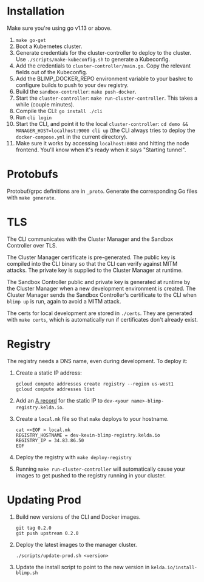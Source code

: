 # Installation

Make sure you're using go v1.13 or above.

1. `make go-get`
1. Boot a Kubernetes cluster.
1. Generate credentials for the cluster-controller to deploy to the cluster. Use `./scripts/make-kubeconfig.sh` to generate a Kubeconfig.
1. Add the credentials to `cluster-controller/main.go`. Copy the relevant fields out of the Kubeconfig.
1. Add the BLIMP_DOCKER_REPO environment variable to your bashrc to configure builds to push to your dev registry.
1. Build the `sandbox-controller`: `make push-docker`.
1. Start the `cluster-controller`: `make run-cluster-controller`. This takes a while (couple minutes).
1. Compile the CLI: `go install ./cli`
1. Run `cli login`
1. Start the CLI, and point it to the local `cluster-controller`: `cd demo && MANAGER_HOST=localhost:9000 cli up` (the CLI always tries to deploy the `docker-compose.yml` in the current directory).
1. Make sure it works by accessing `localhost:8080` and hitting the node frontend. You'll know when it's ready when it says "Starting tunnel".

# Protobufs

Protobuf/grpc definitions are in `_proto`. Generate the corresponding Go files with `make generate`.

# TLS

The CLI communicates with the Cluster Manager and the Sandbox Controller over TLS.

The Cluster Manager certificate is pre-generated. The public key is
compiled into the CLI binary so that the CLI can verify against MITM attacks.
The private key is supplied to the Cluster Manager at runtime.

The Sandbox Controller public and private key is generated at runtime by the
Cluster Manager when a new development environment is created. The Cluster
Manager sends the Sandbox Controller's certificate to the CLI when `blimp up`
is run, again to avoid a MITM attack.

The certs for local development are stored in `./certs`. They are generated
with `make certs`, which is automatically run if certificates don't already
exist.

# Registry

The registry needs a DNS name, even during development. To deploy it:

1. Create a static IP address:

    ```
	gcloud compute addresses create registry --region us-west1
	gcloud compute addresses list
	```

1. Add an [A record](https://domains.google.com/m/registrar/kelda.io/dns) for
   the static IP to `dev-<your name>-blimp-registry.kelda.io`.

1. Create a `local.mk` file so that `make` deploys to your hostname.

    ```
    cat <<EOF > local.mk
    REGISTRY_HOSTNAME = dev-kevin-blimp-registry.kelda.io
    REGISTRY_IP = 34.83.86.50
    EOF
    ```

1. Deploy the registry with `make deploy-registry`

1. Running `make run-cluster-controller` will automatically cause your images
   to get pushed to the registry running in your cluster.

# Updating Prod

1. Build new versions of the CLI and Docker images.

	```
	git tag 0.2.0
	git push upstream 0.2.0
	```

1. Deploy the latest images to the manager cluster.

	```
	./scripts/update-prod.sh <version>
	```

1. Update the install script to point to the new version in `kelda.io/install-blimp.sh`
